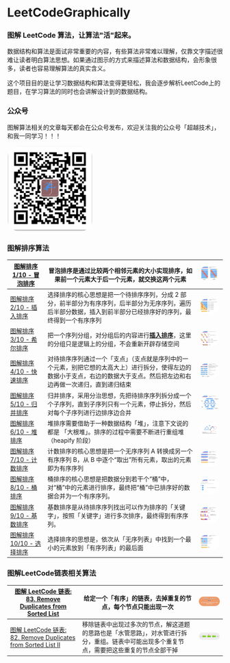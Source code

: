 # LeetCodeGraphically
### 图解 LeetCode 算法，让算法"活"起来。

数据结构和算法是面试非常重要的内容，有些算法非常难以理解，仅靠文字描述很难让读者明白算法思想。如果通过图示的方式来描述算法和数据结构，会形象很多，读者也容易理解算法的真实含义。

这个项目目的是让学习数据结构和算法变得更轻松，我会逐步解析LeetCode上的题目，在学习算法的同时也会讲解设计到的数据结构。



### 公众号

图解算法相关的文章每天都会在公众号发布，欢迎关注我的公众号「超越技术」，和我一同学习！！！

<img style="border-radius: 30px" src="https://github.com/lefex/LeetCodeGraphically/blob/master/images/cyjs_qr.png?raw=true" title="lefex" width="200"/>

### 图解排序算法

| [图解排序 1/10 - 冒泡排序](https://mp.weixin.qq.com/s?__biz=MzUzMTk3ODc0OA==&mid=2247483822&idx=1&sn=ff5b8abd13ac4e89953dd07f16eca8d3&chksm=fabb013dcdcc882be39d9aad8c462de93eb7bcf49234caa5dd7403cc67bb84f4d2168a1952a5&scene=21#wechat_redirect) | 冒泡排序是通过比较两个相邻元素的大小实现排序，如果前一个元素大于后一个元素，就交换这两个元素 | <img style="border-radius: 30px" src="https://github.com/lefex/LeetCodeGraphically/blob/master/images/maopao.jpeg?raw=true" title="lefex" width="200"/> |
| ------------------------------------------------------------ | ------------------------------------------------------------ | ------------------------------------------------------------ |
| [图解排序 2/10 - 插入排序](https://mp.weixin.qq.com/s?__biz=MzUzMTk3ODc0OA==&mid=2247483828&idx=1&sn=d8f0675f4e54e3b273c90c59be54eaeb&chksm=fabb0127cdcc883158bb0791f26cae1ea8494b496744f802b22babb4c03eaaef25e98dfbff57&scene=21#wechat_redirect) | 选择排序的核心思想是把一个待排序序列，分成 2 部分，前半部分为有序序列，后半部分为无序序列，遍历后半部分数据，插入到前半部分已经排序好的序列，最终得到一个有序序列 | <img style="border-radius: 30px" src="https://github.com/lefex/LeetCodeGraphically/blob/master/images/charu.jpeg?raw=true" title="lefex" width="200"/> |
| [图解排序 3/10 - 希尔排序](https://mp.weixin.qq.com/s?__biz=MzUzMTk3ODc0OA==&mid=2247483834&idx=1&sn=d91d9d354d765da8bece9c06510f3a5d&chksm=fabb0129cdcc883f5c48e76a7690b4fe698415827c82c8ef4c8482a8618fdff05258f13eff03&token=623725354&lang=zh_CN#rd) | 把一个序列分组，对分组后的内容进行[**插入排序**](http://mp.weixin.qq.com/s?__biz=MzUzMTk3ODc0OA==&mid=2247483828&idx=1&sn=d8f0675f4e54e3b273c90c59be54eaeb&chksm=fabb0127cdcc883158bb0791f26cae1ea8494b496744f802b22babb4c03eaaef25e98dfbff57&scene=21#wechat_redirect)，这里的分组只是逻辑上的分组，不会重新开辟存储空间 | <img style="border-radius: 30px" src="https://github.com/lefex/LeetCodeGraphically/blob/master/images/shell.001.jpeg?raw=true" title="lefex" width="200"/> |
| [图解排序 4/10 - 快速排序](https://mp.weixin.qq.com/s?__biz=MzUzMTk3ODc0OA==&mid=2247483843&idx=1&sn=0d0e23585aacaa4a291c201a155f7617&chksm=fabb0150cdcc88464eacf4f6b60a0562171658cb4e0c6262b2fb9ecd02c194e58faae777ab0f&scene=21#wechat_redirect) | 对待排序序列通过一个「支点」（支点就是序列中的一个元素，别把它想的太高大上）进行拆分，使得左边的数据小于支点，右边的数据大于支点。然后把左边和右边再做一次递归，直到递归结束 | <img style="border-radius: 30px" src="https://github.com/lefex/LeetCodeGraphically/blob/master/images/quick.001.jpeg?raw=true" title="lefex" width="200"/> |
| [图解排序 5/10 - 归并排序](https://mp.weixin.qq.com/s?__biz=MzUzMTk3ODc0OA==&mid=2247483848&idx=1&sn=35145839503cf88a88fdd6e964a6c90d&chksm=fabb015bcdcc884d06dccf879889abed4f680cbb62e07aae65a82ce7f7a28de9a0c29d0c0cce&scene=21#wechat_redirect) | 归并排序，采用分治思想，先把待排序序列拆分成一个个子序列，直到子序列只有一个元素，停止拆分，然后对每个子序列进行边排序边合并 | <img style="border-radius: 30px" src="https://github.com/lefex/LeetCodeGraphically/blob/master/images/guibing.001.jpeg?raw=true" title="lefex" width="200"/> |
| [图解排序 6/10 - 堆排序](https://mp.weixin.qq.com/s?__biz=MzUzMTk3ODc0OA==&mid=2247483889&idx=1&sn=4c92c6d9fdb9b0fbc3cc99ee1a2fcadf&chksm=fabb0162cdcc8874bb601ed836f996dcd849f50993960d07e34539f6779b2dc295fcad0d4d63&scene=21#wechat_redirect) | 堆排序需要借助于一种数据结构「堆」，注意下文说的都是 「大根堆」。排序的过程中需要不断进行重组堆（heapify 阶段） | <img style="border-radius: 30px" src="https://github.com/lefex/LeetCodeGraphically/blob/master/images/heap.003.jpeg?raw=true" title="lefex" width="200"/> |
| [图解排序 7/10 - 计数排序](https://mp.weixin.qq.com/s?__biz=MzUzMTk3ODc0OA==&mid=2247483892&idx=1&sn=2af95b49be0ac263a9fa16444c06a360&chksm=fabb0167cdcc8871c15cf1bb85ef625cc4395e91cbe8f81bdbcb1e47a3d8af30310b0adb4f79&scene=21#wechat_redirect) | 计数排序的核心思想是把一个无序序列 A 转换成另一个有序序列 B，从 B 中逐个“取出”所有元素，取出的元素即为有序序列 | <img style="border-radius: 30px" src="https://github.com/lefex/LeetCodeGraphically/blob/master/images/count.001.jpeg?raw=true" title="lefex" width="200"/> |
| [图解排序 8/10 - 桶排序](https://mp.weixin.qq.com/s?__biz=MzUzMTk3ODc0OA==&mid=2247483894&idx=1&sn=050c2d219cc16021db0f6cec83045257&chksm=fabb0165cdcc88737c673df3424b615e0e64cc5a0501d9c97cd26bfcff651a60a2d19a43f585&scene=21#wechat_redirect) | 桶排序的核心思想是把数据分到若干个“桶”中，对“桶”中的元素进行排序，最终把“桶”中已排序好的数据合并为一个有序序列。 | <img style="border-radius: 30px" src="https://github.com/lefex/LeetCodeGraphically/blob/master/images/bucket.001.jpeg?raw=true" title="lefex" width="200"/> |
| [图解排序 9/10 - 基数排序](https://mp.weixin.qq.com/s?__biz=MzUzMTk3ODc0OA==&mid=2247483895&idx=1&sn=0c3097272d4587963a026cf699d10ce0&chksm=fabb0164cdcc88724dfaebd98087baa914f33253bd9278c95f48859529f34943185e83ee2f62&scene=21#wechat_redirect) | 基数排序是从待排序序列找出可以作为排序的「关键字」，按照「关键字」进行多次排序，最终得到有序序列。 | <img style="border-radius: 30px" src="https://github.com/lefex/LeetCodeGraphically/blob/master/images/diget.001.jpeg?raw=true" title="lefex" width="200"/> |
| [图解排序 10/10 - 选择排序](https://mp.weixin.qq.com/s?__biz=MzUzMTk3ODc0OA==&mid=2247483897&idx=1&sn=8fd337d568a9f56fd1e926fb1012565c&chksm=fabb016acdcc887ce4f0e438a4fb2704c62cf4996a0abda2f2f2f6a629d52aef3be01df46010&scene=21#wechat_redirect) | 选择排序的思想是，依次从「无序列表」中找到一个最小的元素放到「有序列表」的最后面 | <img style="border-radius: 30px" src="https://github.com/lefex/LeetCodeGraphically/blob/master/images/xuanze.jpeg?raw=true" title="lefex" width="200"/> |



### 图解LeetCode链表相关算法



| [图解 LeetCode 链表: 83. Remove Duplicates from Sorted List](https://mp.weixin.qq.com/s?__biz=MzUzMTk3ODc0OA==&mid=2247483939&idx=1&sn=5e68e353c5216ff197b8403152d03c02&chksm=fabb02b0cdcc8ba6fab84dca5b239dd44f0d1924fa5c559b681688c46ca885e00f0b93b9fe9a&token=623725354&lang=zh_CN#rd) | 给定一个「有序」的链表，去掉重复的节点，每个节点只能出现一次 | <img style="border-radius: 30px" src="https://github.com/lefex/LeetCodeGraphically/blob/master/images/let_83.png?raw=true" title="lefex" width="200"/> |
| ------------------------------------------------------------ | ------------------------------------------------------------ | ------------------------------------------------------------ |
| [图解 LeetCode 链表: 82. Remove Duplicates from Sorted List II](https://mp.weixin.qq.com/s?__biz=MzUzMTk3ODc0OA==&mid=2247483940&idx=1&sn=0f71bdcf10b28e523770b8d7d10acbd8&chksm=fabb02b7cdcc8ba1a00c9018834d480bddeeac837d57e7c2940619aafd5b418f1ebfa564c2dd&token=623725354&lang=zh_CN#rd) | 移除链表中出现过多次的节点，解这道题的思路也是「水管思路」，对水管进行拆分，重组。链表中可能出现多个重复节点，需要把这些重复的节点全部干掉 | <img style="border-radius: 30px" src="https://github.com/lefex/LeetCodeGraphically/blob/master/images/let_82.png?raw=true" title="lefex" width="200"/> |

